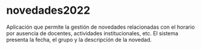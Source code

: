 # novedades2022

Aplicación que permite la gestión de novedades relacionadas con el horario por ausencia de docentes, actividades institucionales, etc. El sistema presenta la fecha, el grupo y la descripción de la novedad.
